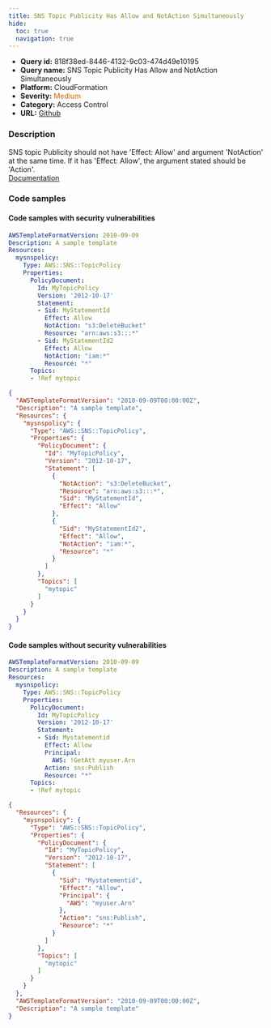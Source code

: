 ```yaml
---
title: SNS Topic Publicity Has Allow and NotAction Simultaneously
hide:
  toc: true
  navigation: true
---
```


<style>
  .highlight .hll {
    background-color: #ff171742;
  }
  .md-content {
    max-width: 1100px;
    margin: 0 auto;
  }
</style>

-   **Query id:** 818f38ed-8446-4132-9c03-474d49e10195
-   **Query name:** SNS Topic Publicity Has Allow and NotAction Simultaneously
-   **Platform:** CloudFormation
-   **Severity:** <span style="color:#C60">Medium</span>
-   **Category:** Access Control
-   **URL:** [Github](https://github.com/Checkmarx/kics/tree/master/assets/queries/cloudFormation/aws/sns_topic_publicity_has_allow_and_not_action_simultaneously)

### Description
SNS topic Publicity should not have 'Effect: Allow' and argument 'NotAction' at the same time. If it has 'Effect: Allow', the argument stated should be 'Action'.<br>
[Documentation](https://docs.aws.amazon.com/AWSCloudFormation/latest/UserGuide/quickref-iam.html#scenario-sns-policy)

### Code samples
#### Code samples with security vulnerabilities
```yaml title="Positive test num. 1 - yaml file" hl_lines="7"
AWSTemplateFormatVersion: 2010-09-09
Description: A sample template
Resources:
  mysnspolicy:
    Type: AWS::SNS::TopicPolicy
    Properties:
      PolicyDocument:
        Id: MyTopicPolicy
        Version: '2012-10-17'
        Statement:
        - Sid: MyStatementId
          Effect: Allow
          NotAction: "s3:DeleteBucket"
          Resource: "arn:aws:s3:::*"
        - Sid: MyStatementId2
          Effect: Allow
          NotAction: "iam:*"
          Resource: "*"
      Topics:
      - !Ref mytopic
```
```json title="Positive test num. 2 - json file" hl_lines="8"
{
  "AWSTemplateFormatVersion": "2010-09-09T00:00:00Z",
  "Description": "A sample template",
  "Resources": {
    "mysnspolicy": {
      "Type": "AWS::SNS::TopicPolicy",
      "Properties": {
        "PolicyDocument": {
          "Id": "MyTopicPolicy",
          "Version": "2012-10-17",
          "Statement": [
            {
              "NotAction": "s3:DeleteBucket",
              "Resource": "arn:aws:s3:::*",
              "Sid": "MyStatementId",
              "Effect": "Allow"
            },
            {
              "Sid": "MyStatementId2",
              "Effect": "Allow",
              "NotAction": "iam:*",
              "Resource": "*"
            }
          ]
        },
        "Topics": [
          "mytopic"
        ]
      }
    }
  }
}

```


#### Code samples without security vulnerabilities
```yaml title="Negative test num. 1 - yaml file"
AWSTemplateFormatVersion: 2010-09-09
Description: A sample template
Resources:
  mysnspolicy:
    Type: AWS::SNS::TopicPolicy
    Properties:
      PolicyDocument:
        Id: MyTopicPolicy
        Version: '2012-10-17'
        Statement:
        - Sid: Mystatementid
          Effect: Allow
          Principal:
            AWS: !GetAtt myuser.Arn
          Action: sns:Publish
          Resource: "*"
      Topics:
      - !Ref mytopic
```
```json title="Negative test num. 2 - json file"
{
  "Resources": {
    "mysnspolicy": {
      "Type": "AWS::SNS::TopicPolicy",
      "Properties": {
        "PolicyDocument": {
          "Id": "MyTopicPolicy",
          "Version": "2012-10-17",
          "Statement": [
            {
              "Sid": "Mystatementid",
              "Effect": "Allow",
              "Principal": {
                "AWS": "myuser.Arn"
              },
              "Action": "sns:Publish",
              "Resource": "*"
            }
          ]
        },
        "Topics": [
          "mytopic"
        ]
      }
    }
  },
  "AWSTemplateFormatVersion": "2010-09-09T00:00:00Z",
  "Description": "A sample template"
}

```
